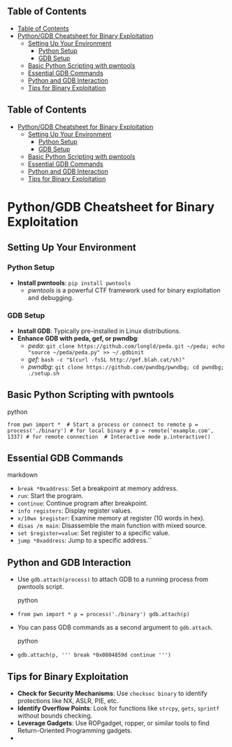 ## Table of Contents

  - [Table of Contents](#Table\of\Contents)
- [Python/GDB Cheatsheet for Binary Exploitation](#python/gdb\cheatsheet\for\binary\exploitation)
  - [Setting Up Your Environment](#Setting\Up\Your\Environment)
    - [Python Setup](#Python\Setup)
    - [GDB Setup](#GDB\Setup)
  - [Basic Python Scripting with pwntools](#Basic\Python\Scripting\with\pwntools)
  - [Essential GDB Commands](#Essential\GDB\Commands)
  - [Python and GDB Interaction](#Python\and\GDB\Interaction)
  - [Tips for Binary Exploitation](#Tips\for\Binary\Exploitation)

## Table of Contents

- [Python/GDB Cheatsheet for Binary Exploitation](#python/gdb\cheatsheet\for\binary\exploitation)
  - [Setting Up Your Environment](#Setting\Up\Your\Environment)
    - [Python Setup](#Python\Setup)
    - [GDB Setup](#GDB\Setup)
  - [Basic Python Scripting with pwntools](#Basic\Python\Scripting\with\pwntools)
  - [Essential GDB Commands](#Essential\GDB\Commands)
  - [Python and GDB Interaction](#Python\and\GDB\Interaction)
  - [Tips for Binary Exploitation](#Tips\for\Binary\Exploitation)

# Python/GDB Cheatsheet for Binary Exploitation

## Setting Up Your Environment

### Python Setup

- **Install pwntools**: `pip install pwntools`
    - _pwntools_ is a powerful CTF framework used for binary exploitation and debugging.

### GDB Setup

- **Install GDB**: Typically pre-installed in Linux distributions.
- **Enhance GDB with peda, gef, or pwndbg**:
    - _peda_: `git clone https://github.com/longld/peda.git ~/peda; echo "source ~/peda/peda.py" >> ~/.gdbinit`
    - _gef_: `bash -c "$(curl -fsSL http://gef.blah.cat/sh)"`
    - _pwndbg_: `git clone https://github.com/pwndbg/pwndbg; cd pwndbg; ./setup.sh`

## Basic Python Scripting with pwntools

python

`from pwn import *  # Start a process or connect to remote p = process('./binary') # for local binary # p = remote('example.com', 1337) # for remote connection  # Interactive mode p.interactive()`

## Essential GDB Commands

markdown

- `break *0xaddress`:  Set a breakpoint at memory address. 
- `run`:  Start the program. 
- `continue`: Continue program after breakpoint.
- `info registers`: Display register values. 
- `x/10wx $register`: Examine memory at register (10 words in hex). 
- `disas /m main`: Disassemble the main function with mixed source. 
- `set $register=value`: Set register to a specific value. 
- `jump *0xaddress`: Jump to a specific address.``

## Python and GDB Interaction

- Use `gdb.attach(process)` to attach GDB to a running process from pwntools script.
    
    python
    

- `from pwn import * p = process('./binary') gdb.attach(p)`
    
- You can pass GDB commands as a second argument to `gdb.attach`.
    
    python
    

- `gdb.attach(p, ''' break *0x0804859d continue ''')`
    

## Tips for Binary Exploitation

- **Check for Security Mechanisms**: Use `checksec binary` to identify protections like NX, ASLR, PIE, etc.
- **Identify Overflow Points**: Look for functions like `strcpy`, `gets`, `sprintf` without bounds checking.
- **Leverage Gadgets**: Use ROPgadget, ropper, or similar tools to find Return-Oriented Programming gadgets.
- 